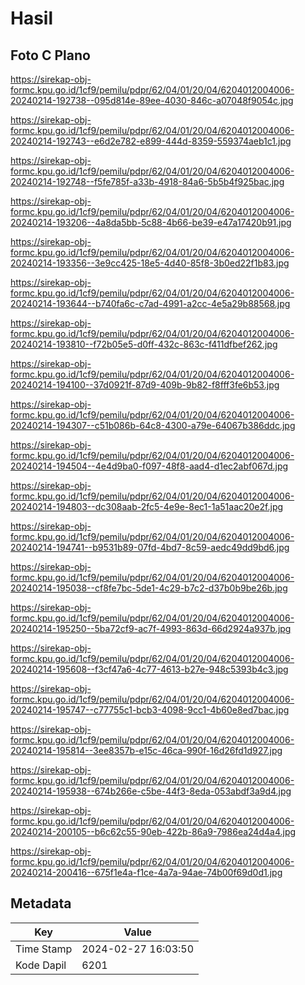 # Hasil

## Foto C Plano

https://sirekap-obj-formc.kpu.go.id/1cf9/pemilu/pdpr/62/04/01/20/04/6204012004006-20240214-192738--095d814e-89ee-4030-846c-a07048f9054c.jpg

https://sirekap-obj-formc.kpu.go.id/1cf9/pemilu/pdpr/62/04/01/20/04/6204012004006-20240214-192743--e6d2e782-e899-444d-8359-559374aeb1c1.jpg

https://sirekap-obj-formc.kpu.go.id/1cf9/pemilu/pdpr/62/04/01/20/04/6204012004006-20240214-192748--f5fe785f-a33b-4918-84a6-5b5b4f925bac.jpg

https://sirekap-obj-formc.kpu.go.id/1cf9/pemilu/pdpr/62/04/01/20/04/6204012004006-20240214-193206--4a8da5bb-5c88-4b66-be39-e47a17420b91.jpg

https://sirekap-obj-formc.kpu.go.id/1cf9/pemilu/pdpr/62/04/01/20/04/6204012004006-20240214-193356--3e9cc425-18e5-4d40-85f8-3b0ed22f1b83.jpg

https://sirekap-obj-formc.kpu.go.id/1cf9/pemilu/pdpr/62/04/01/20/04/6204012004006-20240214-193644--b740fa6c-c7ad-4991-a2cc-4e5a29b88568.jpg

https://sirekap-obj-formc.kpu.go.id/1cf9/pemilu/pdpr/62/04/01/20/04/6204012004006-20240214-193810--f72b05e5-d0ff-432c-863c-f411dfbef262.jpg

https://sirekap-obj-formc.kpu.go.id/1cf9/pemilu/pdpr/62/04/01/20/04/6204012004006-20240214-194100--37d0921f-87d9-409b-9b82-f8fff3fe6b53.jpg

https://sirekap-obj-formc.kpu.go.id/1cf9/pemilu/pdpr/62/04/01/20/04/6204012004006-20240214-194307--c51b086b-64c8-4300-a79e-64067b386ddc.jpg

https://sirekap-obj-formc.kpu.go.id/1cf9/pemilu/pdpr/62/04/01/20/04/6204012004006-20240214-194504--4e4d9ba0-f097-48f8-aad4-d1ec2abf067d.jpg

https://sirekap-obj-formc.kpu.go.id/1cf9/pemilu/pdpr/62/04/01/20/04/6204012004006-20240214-194803--dc308aab-2fc5-4e9e-8ec1-1a51aac20e2f.jpg

https://sirekap-obj-formc.kpu.go.id/1cf9/pemilu/pdpr/62/04/01/20/04/6204012004006-20240214-194741--b9531b89-07fd-4bd7-8c59-aedc49dd9bd6.jpg

https://sirekap-obj-formc.kpu.go.id/1cf9/pemilu/pdpr/62/04/01/20/04/6204012004006-20240214-195038--cf8fe7bc-5de1-4c29-b7c2-d37b0b9be26b.jpg

https://sirekap-obj-formc.kpu.go.id/1cf9/pemilu/pdpr/62/04/01/20/04/6204012004006-20240214-195250--5ba72cf9-ac7f-4993-863d-66d2924a937b.jpg

https://sirekap-obj-formc.kpu.go.id/1cf9/pemilu/pdpr/62/04/01/20/04/6204012004006-20240214-195608--f3cf47a6-4c77-4613-b27e-948c5393b4c3.jpg

https://sirekap-obj-formc.kpu.go.id/1cf9/pemilu/pdpr/62/04/01/20/04/6204012004006-20240214-195747--c77755c1-bcb3-4098-9cc1-4b60e8ed7bac.jpg

https://sirekap-obj-formc.kpu.go.id/1cf9/pemilu/pdpr/62/04/01/20/04/6204012004006-20240214-195814--3ee8357b-e15c-46ca-990f-16d26fd1d927.jpg

https://sirekap-obj-formc.kpu.go.id/1cf9/pemilu/pdpr/62/04/01/20/04/6204012004006-20240214-195938--674b266e-c5be-44f3-8eda-053abdf3a9d4.jpg

https://sirekap-obj-formc.kpu.go.id/1cf9/pemilu/pdpr/62/04/01/20/04/6204012004006-20240214-200105--b6c62c55-90eb-422b-86a9-7986ea24d4a4.jpg

https://sirekap-obj-formc.kpu.go.id/1cf9/pemilu/pdpr/62/04/01/20/04/6204012004006-20240214-200416--675f1e4a-f1ce-4a7a-94ae-74b00f69d0d1.jpg


## Metadata

| Key        | Value               |
| ---------- | ------------------- |
| Time Stamp | 2024-02-27 16:03:50 |
| Kode Dapil | 6201                |



